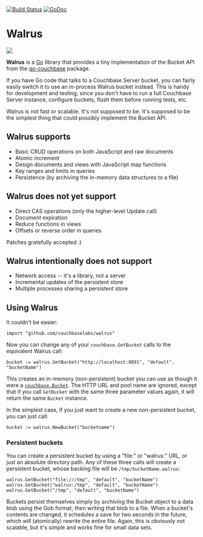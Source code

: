 [![Build Status](https://drone.io/github.com/couchbaselabs/walrus/status.png)](https://drone.io/github.com/couchbaselabs/walrus/latest)
[![GoDoc](https://godoc.org/github.com/couchbaselabs/walrus?status.png)](https://godoc.org/github.com/couchbaselabs/walrus)

# Walrus

<img src="http://www.ihasabucket.com/images/walrus_bucket.jpg">

**Walrus** is a [Go](http://golang.org) library that provides a tiny implementation of the Bucket API from the [go-couchbase](http://github.com/couchbaselabs/go-couchbase) package.

If you have Go code that talks to a Couchbase Server bucket, you can fairly easily switch it to use an in-process Walrus bucket instead. This is handy for development and testing, since you don't have to run a full Couchbase Server instance, configure buckets, flush them before running tests, etc.

Walrus is not fast or scalable. It's not supposed to be. It's supposed to be the simplest thing that could possibly implement the Bucket API.

## Walrus supports

* Basic CRUD operations on both JavaScript and raw documents
* Atomic increment
* Design documents and views with JavaScript map functions
* Key ranges and limits in queries
* Persistence (by archiving the in-memory data structures to a file)

## Walrus does not yet support

* Direct CAS operations (only the higher-level Update call)
* Document expiration
* Reduce functions in views
* Offsets or reverse order in queries

Patches gratefully accepted :)

## Walrus intentionally does not support

* Network access -- it's a library, not a server
* Incremental updates of the persistent store
* Multiple processes sharing a persistent store

## Using Walrus

It couldn't be easier:

	import "github.com/couchbaselabs/walrus"

Now you can change any of your `couchbase.GetBucket` calls to the equivalent Walrus call:

	bucket := walrus.GetBucket("http://localhost:8091", "default", "bucketName")

This creates an in-memory (non-persistent) bucket you can use as though it were a [`couchbase.Bucket`](http://godoc.org/github.com/couchbaselabs/go-couchbase#Bucket). The HTTP URL and pool name are ignored, except that if you call `GetBucket` with the same three parameter values again, it will return the same `Bucket` instance.

In the simplest case, if you just want to create a new non-persistent bucket, you can just call:

	bucket := walrus.NewBucket("bucketname")

### Persistent buckets

You can create a persistent bucket by using a "file:" or "walrus:" URL, or just an absolute directory path. Any of these three calls will create a persistent bucket, whose backing file will be `/tmp/bucketName.walrus`:

	walrus.GetBucket("file:///tmp", "default", "bucketName")
	walrus.GetBucket("walrus:/tmp", "default", "bucketName")
	walrus.GetBucket("/tmp", "default", "bucketName")

Buckets persist themselves simply by archiving the Bucket object to a data blob using the Gob format, then writing that blob to a file. When a bucket's contents are changed, it schedules a save for two seconds in the future, which will (atomically) rewrite the entire file. Again, this is obviously not scalable, but it's simple and works fine for small data sets.
